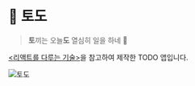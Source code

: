 # 🐰 토도
> **토**끼는 오늘**도** 열심히 일을 하네 🎵

[<리액트를 다루는 기술>][book-url]을 참고하여 제작한 TODO 앱입니다. 

![토도](https://user-images.githubusercontent.com/52748335/126895073-bc7569f0-c193-47ae-9cf1-541495b72b3a.PNG)

[book-url]: https://thebook.io/080203/
